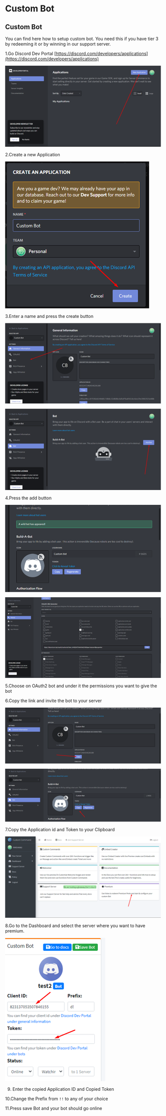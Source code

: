 # Custom Bot

## Custom Bot

You can find here how to setup custom bot. You need this if you have tier 3 by redeeming it or by winning in our support server.

1.Go Discord Dev Portal [https://discord.com/developers/applications](https://discord.com/developers/applications)

![](../.gitbook/assets/image%20%2844%29.png)

2.Create a new Application

![](../.gitbook/assets/image%20%2845%29.png)

3.Enter a name and press the create button

![go to section bot](../.gitbook/assets/image%20%2848%29.png)

![](../.gitbook/assets/image%20%2846%29.png)

4.Press the add button

![you can customize it if you want](../.gitbook/assets/image%20%2852%29.png)

![go to auth2 and generate an invite link](../.gitbook/assets/image%20%2854%29.png)

5.Choose on OAuth2 bot and under it the permissions you want to give the bot

6.Copy the link and invite the bot to your server

![](../.gitbook/assets/image%20%2849%29.png)

![](../.gitbook/assets/image%20%2853%29.png)

7.Copy the Application id and Token to your Clipboard

![](../.gitbook/assets/image%20%2851%29.png)

8.Go to the Dashboard and select the server where you want to have premium.

![](../.gitbook/assets/image%20%2850%29.png)

9. Enter the copied Application ID and Copied Token

10.Change the Prefix from `!!` to any of your choice

11.Press save Bot and your bot should go online

